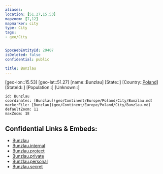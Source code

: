 ```yaml
---
aliases: 
location: [51.27,15.53]
mapzoom: [7,12] 
mapmarker: city 
type: City
tags:
- geo/City


SpocWebEntityId: 29407
isDeleted: false
confidential: public

title: Bunzlau
---
```

[geo-lon::15.53]
[geo-lat::51.27]
[name::Bunzlau]
[State::]
[Country::[Poland](geo/Continent/Europe/Poland.md)]
[StateId::]
[Population::]
[Unknown::]


```leaflet
id: Bunzlau
coordinates: [Bunzlau](geo/Continent/Europe/Poland/City/Bunzlau.md)
markerFile: [Bunzlau](geo/Continent/Europe/Poland/City/Bunzlau.md)
defaultZoom: 11 
maxZoom: 18
```


## Confidential Links & Embeds: 
- [Bunzlau](../../../../../../_public/geo/Continent/Europe/Poland/City/Bunzlau.md) 
- [Bunzlau.internal](../../../../../../_internal/geo/Continent/Europe/Poland/City/Bunzlau.internal.md) 
- [Bunzlau.protect](../../../../../../_protect/geo/Continent/Europe/Poland/City/Bunzlau.protect.md) 
- [Bunzlau.private](../../../../../../_private/geo/Continent/Europe/Poland/City/Bunzlau.private.md) 
- [Bunzlau.personal](../../../../../../_personal/geo/Continent/Europe/Poland/City/Bunzlau.personal.md) 
- [Bunzlau.secret](../../../../../../_secret/geo/Continent/Europe/Poland/City/Bunzlau.secret.md) 
